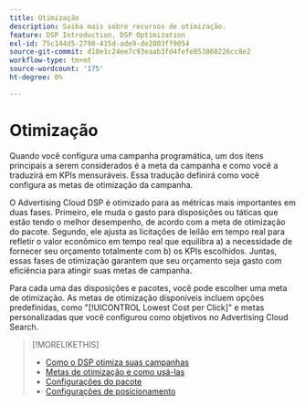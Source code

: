 ```yaml
---
title: Otimização
description: Saiba mais sobre recursos de otimização.
feature: DSP Introduction, DSP Optimization
exl-id: 75c144d5-2790-415d-ade9-de2803ff9054
source-git-commit: d10e1c24ee7c93eaab3fd4fefe853860226cc8e2
workflow-type: tm+mt
source-wordcount: '175'
ht-degree: 0%

---
```


# Otimização

Quando você configura uma campanha programática, um dos itens principais a serem considerados é a meta da campanha e como você a traduzirá em KPIs mensuráveis. Essa tradução definirá como você configura as metas de otimização da campanha.

O Advertising Cloud DSP é otimizado para as métricas mais importantes em duas fases. Primeiro, ele muda o gasto para disposições ou táticas que estão tendo o melhor desempenho, de acordo com a meta de otimização do pacote. Segundo, ele ajusta as licitações de leilão em tempo real para refletir o valor econômico em tempo real que equilibra a) a necessidade de fornecer seu orçamento totalmente com b) os KPIs escolhidos. Juntas, essas fases de otimização garantem que seu orçamento seja gasto com eficiência para atingir suas metas de campanha.

Para cada uma das disposições e pacotes, você pode escolher uma meta de otimização. As metas de otimização disponíveis incluem opções predefinidas, como &quot;[!UICONTROL Lowest Cost per Click]&quot; e metas personalizadas que você configurou como objetivos no Advertising Cloud Search.

>[!MORELIKETHIS]
>
> * [Como o DSP otimiza suas campanhas](/help/dsp/optimization/optimization-how-dsp-optimizes-campaigns.md)
>* [Metas de otimização e como usá-las](/help/dsp/optimization/optimization-goals.md)
>* [Configurações do pacote](/help/dsp/campaign-management/packages/package-settings.md)
>* [Configurações de posicionamento](/help/dsp/campaign-management/placements/placement-settings.md)

